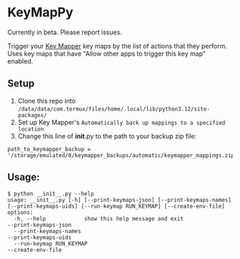 # KeyMapPy
Currently in beta. Please report issues.

Trigger your [Key Mapper](https://github.com/keymapperorg/KeyMapper) key maps by the list of actions that they perform. Uses key maps that have "Allow other apps to trigger this key map" enabled. 

## Setup
1. Clone this repo into `/data/data/com.termux/files/home/.local/lib/python3.12/site-packages/`
2. Set up Key Mapper's `Automatically back up mappings to a specified location`
3. Change this line of __init__.py to the path to your backup zip file:

```
path_to_keymapper_backup = '/storage/emulated/0/keymapper_backups/automatic/keymapper_mappings.zip'
```

## Usage:

```
$ python __init__.py --help
usage: __init__.py [-h] [--print-keymaps-json] [--print-keymaps-names]                                      [--print-keymaps-uids] [--run-keymap RUN_KEYMAP] [--create-env-file]                                                                                           options:
  -h, --help            show this help message and exit                                    --print-keymaps-json
  --print-keymaps-names                                                                    --print-keymaps-uids
  --run-keymap RUN_KEYMAP                                                                  --create-env-file
```

